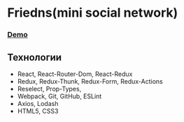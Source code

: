 # Friedns(mini social network)

### [Demo](https://kir58.github.io/Friedns/)

## Технологии
- React, React-Router-Dom, React-Redux
- Redux, Redux-Thunk, Redux-Form, Redux-Actions
- Reselect, Prop-Types, 
- Webpack, Git, GitHub, ESLint
- Axios, Lodash
- HTML5, CSS3